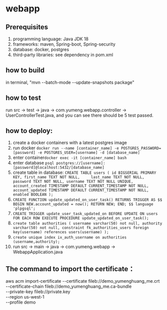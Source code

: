 # webapp

## Prerequisites 
1. programming language: Java JDK 18
2. frameworks: maven, Spring-boot, Spring-security
3. database: docker, postgres
4. third-party libraries: see dependency in pom.xml

## how to build
in terminal, "mvn --batch-mode --update-snapshots package"

## how to test
run src -> test -> java -> com.yumeng.webapp.controller -> UserControllerTest.java, and you can see there should be 5 test passed.

## how to deploy:
1. create a docker containers with a latest postgres image
2. run docker `docker run --name [container_name] -e POSTGRES_PASSWORD=[password] -e POSTGRES_USER=[username] -d [database_name]`
3. enter container`docker exec -it [container_name] bash`
4. enter database `psql postgres://[username]:[password]@localhost:5432/[database_name]`
5. create table in database:
   `CREATE TABLE users (
   id BIGSERIAL PRIMARY KEY,
   first_name TEXT NOT NULL,    
   last_name TEXT NOT NULL,
   password TEXT NOT NULL,
   username TEXT NOT NULL UNIQUE,
   account_created TIMESTAMP DEFAULT CURRENT_TIMESTAMP NOT NULL,
   account_updated TIMESTAMP DEFAULT CURRENT_TIMESTAMP NOT NULL,
   enabled BOOLEAN
   );`
6. `CREATE FUNCTION update_updated_on_user_task()
   RETURNS TRIGGER AS $$
   BEGIN
   NEW.account_updated = now();
   RETURN NEW;
   END;
   $$ language 'plpgsql';`
7. `CREATE TRIGGER update_user_task_updated_on
   BEFORE UPDATE
   ON
   users
   FOR EACH ROW
   EXECUTE PROCEDURE update_updated_on_user_task();`
8. `create table authorities (
   username varchar(50) not null,
   authority varchar(50) not null,
   constraint fk_authorities_users foreign key(username) references users(username)
   );`
9. `create unique index ix_auth_username on authorities (username,authority);`
10. run src -> main -> java -> com.yumeng.webapp -> WebappApplication.java

## The command to import the certificate：
aws acm import-certificate --certificate fileb://demo_yumenghuang_me.crt \
--certificate-chain fileb://demo_yumenghuang_me.ca-bundle \
--private-key fileb://private.key \
--region us-west-1 \
--profile demo
